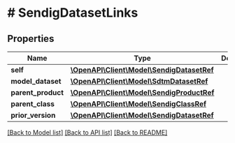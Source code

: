 # # SendigDatasetLinks

## Properties

Name | Type | Description | Notes
------------ | ------------- | ------------- | -------------
**self** | [**\OpenAPI\Client\Model\SendigDatasetRef**](SendigDatasetRef.md) |  | [optional]
**model_dataset** | [**\OpenAPI\Client\Model\SdtmDatasetRef**](SdtmDatasetRef.md) |  | [optional]
**parent_product** | [**\OpenAPI\Client\Model\SendigProductRef**](SendigProductRef.md) |  | [optional]
**parent_class** | [**\OpenAPI\Client\Model\SendigClassRef**](SendigClassRef.md) |  | [optional]
**prior_version** | [**\OpenAPI\Client\Model\SendigDatasetRef**](SendigDatasetRef.md) |  | [optional]

[[Back to Model list]](../../README.md#models) [[Back to API list]](../../README.md#endpoints) [[Back to README]](../../README.md)
